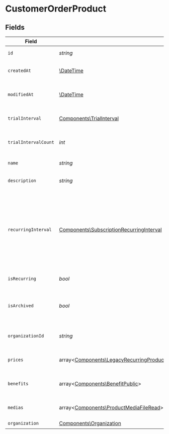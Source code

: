 # CustomerOrderProduct


## Fields

| Field                                                                                                                                                                                                                                                                                                                                                          | Type                                                                                                                                                                                                                                                                                                                                                           | Required                                                                                                                                                                                                                                                                                                                                                       | Description                                                                                                                                                                                                                                                                                                                                                    |
| -------------------------------------------------------------------------------------------------------------------------------------------------------------------------------------------------------------------------------------------------------------------------------------------------------------------------------------------------------------- | -------------------------------------------------------------------------------------------------------------------------------------------------------------------------------------------------------------------------------------------------------------------------------------------------------------------------------------------------------------- | -------------------------------------------------------------------------------------------------------------------------------------------------------------------------------------------------------------------------------------------------------------------------------------------------------------------------------------------------------------- | -------------------------------------------------------------------------------------------------------------------------------------------------------------------------------------------------------------------------------------------------------------------------------------------------------------------------------------------------------------- |
| `id`                                                                                                                                                                                                                                                                                                                                                           | *string*                                                                                                                                                                                                                                                                                                                                                       | :heavy_check_mark:                                                                                                                                                                                                                                                                                                                                             | The ID of the object.                                                                                                                                                                                                                                                                                                                                          |
| `createdAt`                                                                                                                                                                                                                                                                                                                                                    | [\DateTime](https://www.php.net/manual/en/class.datetime.php)                                                                                                                                                                                                                                                                                                  | :heavy_check_mark:                                                                                                                                                                                                                                                                                                                                             | Creation timestamp of the object.                                                                                                                                                                                                                                                                                                                              |
| `modifiedAt`                                                                                                                                                                                                                                                                                                                                                   | [\DateTime](https://www.php.net/manual/en/class.datetime.php)                                                                                                                                                                                                                                                                                                  | :heavy_check_mark:                                                                                                                                                                                                                                                                                                                                             | Last modification timestamp of the object.                                                                                                                                                                                                                                                                                                                     |
| `trialInterval`                                                                                                                                                                                                                                                                                                                                                | [Components\TrialInterval](../../Models/Components/TrialInterval.md)                                                                                                                                                                                                                                                                                           | :heavy_check_mark:                                                                                                                                                                                                                                                                                                                                             | The interval unit for the trial period.                                                                                                                                                                                                                                                                                                                        |
| `trialIntervalCount`                                                                                                                                                                                                                                                                                                                                           | *int*                                                                                                                                                                                                                                                                                                                                                          | :heavy_check_mark:                                                                                                                                                                                                                                                                                                                                             | The number of interval units for the trial period.                                                                                                                                                                                                                                                                                                             |
| `name`                                                                                                                                                                                                                                                                                                                                                         | *string*                                                                                                                                                                                                                                                                                                                                                       | :heavy_check_mark:                                                                                                                                                                                                                                                                                                                                             | The name of the product.                                                                                                                                                                                                                                                                                                                                       |
| `description`                                                                                                                                                                                                                                                                                                                                                  | *string*                                                                                                                                                                                                                                                                                                                                                       | :heavy_check_mark:                                                                                                                                                                                                                                                                                                                                             | The description of the product.                                                                                                                                                                                                                                                                                                                                |
| `recurringInterval`                                                                                                                                                                                                                                                                                                                                            | [Components\SubscriptionRecurringInterval](../../Models/Components/SubscriptionRecurringInterval.md)                                                                                                                                                                                                                                                           | :heavy_check_mark:                                                                                                                                                                                                                                                                                                                                             | The recurring interval of the product. If `None`, the product is a one-time purchase.Note that the `day` and `week` values are for internal Polar staff use only.                                                                                                                                                                                              |
| `isRecurring`                                                                                                                                                                                                                                                                                                                                                  | *bool*                                                                                                                                                                                                                                                                                                                                                         | :heavy_check_mark:                                                                                                                                                                                                                                                                                                                                             | Whether the product is a subscription.                                                                                                                                                                                                                                                                                                                         |
| `isArchived`                                                                                                                                                                                                                                                                                                                                                   | *bool*                                                                                                                                                                                                                                                                                                                                                         | :heavy_check_mark:                                                                                                                                                                                                                                                                                                                                             | Whether the product is archived and no longer available.                                                                                                                                                                                                                                                                                                       |
| `organizationId`                                                                                                                                                                                                                                                                                                                                               | *string*                                                                                                                                                                                                                                                                                                                                                       | :heavy_check_mark:                                                                                                                                                                                                                                                                                                                                             | The ID of the organization owning the product.                                                                                                                                                                                                                                                                                                                 |
| `prices`                                                                                                                                                                                                                                                                                                                                                       | array<[Components\LegacyRecurringProductPriceFixed\|Components\LegacyRecurringProductPriceCustom\|Components\LegacyRecurringProductPriceFree\|Components\ProductPriceFixed\|Components\ProductPriceCustom\|Components\ProductPriceFree\|Components\ProductPriceSeatBased\|Components\ProductPriceMeteredUnit](../../Models/Components/CustomerOrderProductPrices.md)> | :heavy_check_mark:                                                                                                                                                                                                                                                                                                                                             | List of prices for this product.                                                                                                                                                                                                                                                                                                                               |
| `benefits`                                                                                                                                                                                                                                                                                                                                                     | array<[Components\BenefitPublic](../../Models/Components/BenefitPublic.md)>                                                                                                                                                                                                                                                                                    | :heavy_check_mark:                                                                                                                                                                                                                                                                                                                                             | List of benefits granted by the product.                                                                                                                                                                                                                                                                                                                       |
| `medias`                                                                                                                                                                                                                                                                                                                                                       | array<[Components\ProductMediaFileRead](../../Models/Components/ProductMediaFileRead.md)>                                                                                                                                                                                                                                                                      | :heavy_check_mark:                                                                                                                                                                                                                                                                                                                                             | List of medias associated to the product.                                                                                                                                                                                                                                                                                                                      |
| `organization`                                                                                                                                                                                                                                                                                                                                                 | [Components\Organization](../../Models/Components/Organization.md)                                                                                                                                                                                                                                                                                             | :heavy_check_mark:                                                                                                                                                                                                                                                                                                                                             | N/A                                                                                                                                                                                                                                                                                                                                                            |